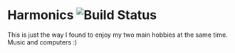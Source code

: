 # Harmonics ![Build Status](https://travis-ci.org/delr3ves/harmonics.svg?branch=master)

This is just the way I found to enjoy my two main hobbies at the same time. Music and computers :)
